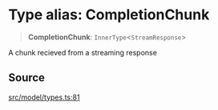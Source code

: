 # Type alias: CompletionChunk

> **CompletionChunk**: `InnerType`\<`StreamResponse`\>

A chunk recieved from a streaming response

## Source

[src/model/types.ts:81](https://github.com/dexaai/llm-tools/blob/0d08c9c/src/model/types.ts#L81)
